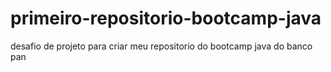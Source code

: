 # primeiro-repositorio-bootcamp-java
desafio de projeto para criar meu repositorio do bootcamp java do banco pan
